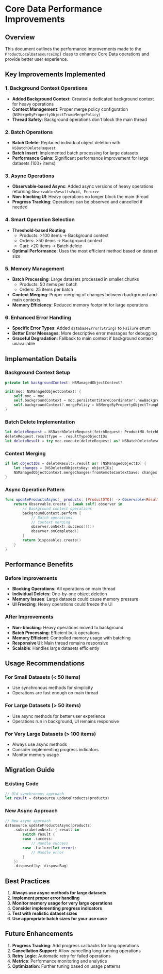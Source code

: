 # Core Data Performance Improvements

## Overview
This document outlines the performance improvements made to the `ProductLocalDatasourceImpl` class to enhance Core Data operations and provide better user experience.

## Key Improvements Implemented

### 1. Background Context Operations
- **Added Background Context**: Created a dedicated background context for heavy operations
- **Context Management**: Proper merge policy configuration (`NSMergeByPropertyObjectTrumpMergePolicy`)
- **Thread Safety**: Background operations don't block the main thread

### 2. Batch Operations
- **Batch Delete**: Replaced individual object deletion with `NSBatchDeleteRequest`
- **Batch Insert**: Implemented batch processing for large datasets
- **Performance Gains**: Significant performance improvement for large datasets (100+ items)

### 3. Async Operations
- **Observable-based Async**: Added async versions of heavy operations returning `Observable<Result<Void, Error>>`
- **Non-blocking UI**: Heavy operations no longer block the main thread
- **Progress Tracking**: Operations can be observed and cancelled if needed

### 4. Smart Operation Selection
- **Threshold-based Routing**: 
  - Products: >100 items → Background context
  - Orders: >50 items → Background context
  - Cart: >20 items → Batch delete
- **Optimal Performance**: Uses the most efficient method based on dataset size

### 5. Memory Management
- **Batch Processing**: Large datasets processed in smaller chunks
  - Products: 50 items per batch
  - Orders: 25 items per batch
- **Context Merging**: Proper merging of changes between background and main contexts
- **Memory Efficiency**: Reduced memory footprint for large operations

### 6. Enhanced Error Handling
- **Specific Error Types**: Added `databaseError(String)` to `Failure` enum
- **Better Error Messages**: More descriptive error messages for debugging
- **Graceful Degradation**: Fallback to main context if background context unavailable

## Implementation Details

### Background Context Setup
```swift
private let backgroundContext: NSManagedObjectContext?

init(moc: NSManagedObjectContext) {
    self.moc = moc
    self.backgroundContext = moc.persistentStoreCoordinator?.newBackgroundContext()
    self.backgroundContext?.mergePolicy = NSMergeByPropertyObjectTrumpMergePolicy
}
```

### Batch Delete Implementation
```swift
let deleteRequest = NSBatchDeleteRequest(fetchRequest: ProductMO.fetchRequest())
deleteRequest.resultType = .resultTypeObjectIDs
let deleteResult = try moc.execute(deleteRequest) as? NSBatchDeleteResult
```

### Context Merging
```swift
if let objectIDs = deleteResult?.result as? [NSManagedObjectID] {
    let changes = [NSDeletedObjectsKey: objectIDs]
    NSManagedObjectContext.mergeChanges(fromRemoteContextSave: changes, into: [moc])
}
```

### Async Operation Pattern
```swift
func updateProductsAsync(_ products: [ProductDTO]) -> Observable<Result<Void, Error>> {
    return Observable.create { [weak self] observer in
        // Background context operations
        backgroundContext.perform {
            // Batch operations
            // Context merging
            observer.onNext(.success(()))
            observer.onCompleted()
        }
        return Disposables.create()
    }
}
```

## Performance Benefits

### Before Improvements
- **Blocking Operations**: All operations on main thread
- **Individual Deletes**: One-by-one object deletion
- **Memory Issues**: Large datasets could cause memory pressure
- **UI Freezing**: Heavy operations could freeze the UI

### After Improvements
- **Non-blocking**: Heavy operations moved to background
- **Batch Processing**: Efficient bulk operations
- **Memory Efficient**: Controlled memory usage with batching
- **Responsive UI**: Main thread remains responsive
- **Scalable**: Handles large datasets efficiently

## Usage Recommendations

### For Small Datasets (< 50 items)
- Use synchronous methods for simplicity
- Operations are fast enough on main thread

### For Large Datasets (> 50 items)
- Use async methods for better user experience
- Operations run in background, UI remains responsive

### For Very Large Datasets (> 100 items)
- Always use async methods
- Consider implementing progress indicators
- Monitor memory usage

## Migration Guide

### Existing Code
```swift
// Old synchronous approach
let result = datasource.updateProducts(products)
```

### New Async Approach
```swift
// New async approach
datasource.updateProductsAsync(products)
    .subscribe(onNext: { result in
        switch result {
        case .success:
            // Handle success
        case .failure(let error):
            // Handle error
        }
    })
    .disposed(by: disposeBag)
```

## Best Practices

1. **Always use async methods for large datasets**
2. **Implement proper error handling**
3. **Monitor memory usage for very large operations**
4. **Consider implementing progress indicators**
5. **Test with realistic dataset sizes**
6. **Use appropriate batch sizes for your use case**

## Future Enhancements

1. **Progress Tracking**: Add progress callbacks for long operations
2. **Cancellation Support**: Allow cancelling long-running operations
3. **Retry Logic**: Automatic retry for failed operations
4. **Metrics**: Performance monitoring and analytics
5. **Optimization**: Further tuning based on usage patterns 